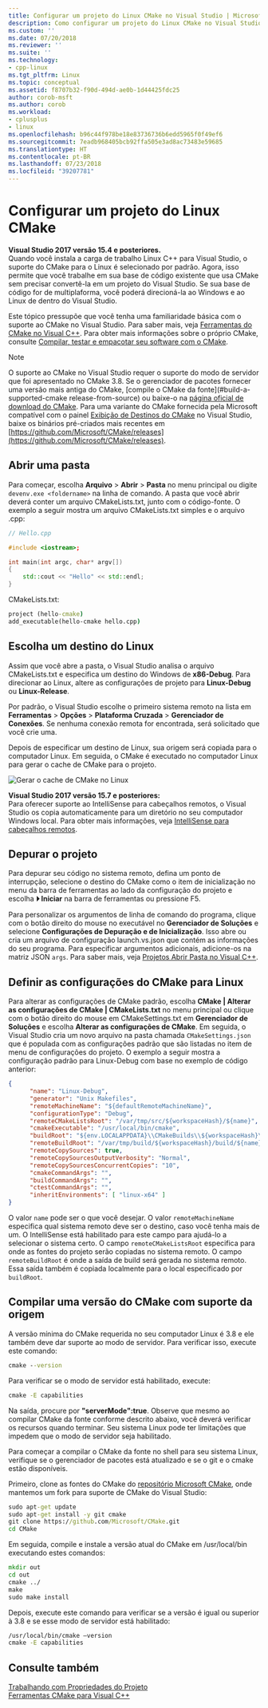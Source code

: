 ```yaml
---
title: Configurar um projeto do Linux CMake no Visual Studio | Microsoft Docs
description: Como configurar um projeto do Linux CMake no Visual Studio
ms.custom: ''
ms.date: 07/20/2018
ms.reviewer: ''
ms.suite: ''
ms.technology:
- cpp-linux
ms.tgt_pltfrm: Linux
ms.topic: conceptual
ms.assetid: f8707b32-f90d-494d-ae0b-1d44425fdc25
author: corob-msft
ms.author: corob
ms.workload:
- cplusplus
- linux
ms.openlocfilehash: b96c44f978be18e83736736b6edd5965f0f49ef6
ms.sourcegitcommit: 7eadb968405bcb92ffa505e3ad8ac73483e59685
ms.translationtype: HT
ms.contentlocale: pt-BR
ms.lasthandoff: 07/23/2018
ms.locfileid: "39207781"
---
```

# <a name="configure-a-linux-cmake-project"></a>Configurar um projeto do Linux CMake

**Visual Studio 2017 versão 15.4 e posteriores.**  
Quando você instala a carga de trabalho Linux C++ para Visual Studio, o suporte do CMake para o Linux é selecionado por padrão. Agora, isso permite que você trabalhe em sua base de código existente que usa CMake sem precisar convertê-la em um projeto do Visual Studio. Se sua base de código for de multiplaforma, você poderá direcioná-la ao Windows e ao Linux de dentro do Visual Studio.

Este tópico pressupõe que você tenha uma familiaridade básica com o suporte ao CMake no Visual Studio. Para saber mais, veja [Ferramentas do CMake no Visual C++](../ide/cmake-tools-for-visual-cpp.md). Para obter mais informações sobre o próprio CMake, consulte [Compilar, testar e empacotar seu software com o CMake](https://cmake.org/).

> [!NOTE]  
> O suporte ao CMake no Visual Studio requer o suporte do modo de servidor que foi apresentado no CMake 3.8. Se o gerenciador de pacotes fornecer uma versão mais antiga do CMake, [compile o CMake da fonte](#build-a-supported-cmake release-from-source) ou baixe-o na [página oficial de download do CMake](https://cmake.org/download/). Para uma variante do CMake fornecida pela Microsoft compatível com o painel [Exibição de Destinos do CMake](https://blogs.msdn.microsoft.com/vcblog/2018/04/09/cmake-support-in-visual-studio-targets-view-single-file-compilation-and-cache-generation-settings/) no Visual Studio, baixe os binários pré-criados mais recentes em [https://github.com/Microsoft/CMake/releases](https://github.com/Microsoft/CMake/releases).

## <a name="open-a-folder"></a>Abrir uma pasta

Para começar, escolha **Arquivo** > **Abrir** > **Pasta** no menu principal ou digite `devenv.exe <foldername>` na linha de comando. A pasta que você abrir deverá conter um arquivo CMakeLists.txt, junto com o código-fonte.
O exemplo a seguir mostra um arquivo CMakeLists.txt simples e o arquivo .cpp:

```cpp
// Hello.cpp

#include <iostream>;

int main(int argc, char* argv[])
{
    std::cout << "Hello" << std::endl;
}
```

CMakeLists.txt:

```cmd
project (hello-cmake)
add_executable(hello-cmake hello.cpp)
```

## <a name="choose-a-linux-target"></a>Escolha um destino do Linux

Assim que você abre a pasta, o Visual Studio analisa o arquivo CMakeLists.txt e especifica um destino do Windows de **x86-Debug**. Para direcionar ao Linux, altere as configurações de projeto para **Linux-Debug** ou **Linux-Release**.

Por padrão, o Visual Studio escolhe o primeiro sistema remoto na lista em **Ferramentas** > **Opções** > **Plataforma Cruzada** > **Gerenciador de Conexões**. Se nenhuma conexão remota for encontrada, será solicitado que você crie uma.

Depois de especificar um destino de Linux, sua origem será copiada para o computador Linux. Em seguida, o CMake é executado no computador Linux para gerar o cache de CMake para o projeto.

![Gerar o cache de CMake no Linux](media/cmake-linux-1.png "Gerar o cache de CMake no Linux")

**Visual Studio 2017 versão 15.7 e posteriores:**  
Para oferecer suporte ao IntelliSense para cabeçalhos remotos, o Visual Studio os copia automaticamente para um diretório no seu computador Windows local. Para obter mais informações, veja [IntelliSense para cabeçalhos remotos](configure-a-linux-project.md#remote_intellisense).

## <a name="debug-the-project"></a>Depurar o projeto

Para depurar seu código no sistema remoto, defina um ponto de interrupção, selecione o destino do CMake como o item de inicialização no menu da barra de ferramentas ao lado da configuração do projeto e escolha **&#x23f5; Iniciar** na barra de ferramentas ou pressione F5.

Para personalizar os argumentos de linha de comando do programa, clique com o botão direito do mouse no executável no **Gerenciador de Soluções** e selecione **Configurações de Depuração e de Inicialização**. Isso abre ou cria um arquivo de configuração launch.vs.json que contém as informações do seu programa. Para especificar argumentos adicionais, adicione-os na matriz JSON `args`. Para saber mais, veja [Projetos Abrir Pasta no Visual C++](https://docs.microsoft.com/en-us/cpp/ide/non-msbuild-projects).

## <a name="configure-cmake-settings-for-linux"></a>Definir as configurações do CMake para Linux

Para alterar as configurações de CMake padrão, escolha **CMake | Alterar as configurações de CMake | CMakeLists.txt** no menu principal ou clique com o botão direito do mouse em CMakeSettings.txt em **Gerenciador de Soluções** e escolha **Alterar as configurações de CMake**. Em seguida, o Visual Studio cria um novo arquivo na pasta chamada `CMakeSettings.json` que é populada com as configurações padrão que são listadas no item de menu de configurações do projeto. O exemplo a seguir mostra a configuração padrão para Linux-Debug com base no exemplo de código anterior:

```json
{
      "name": "Linux-Debug",
      "generator": "Unix Makefiles",
      "remoteMachineName": "${defaultRemoteMachineName}",
      "configurationType": "Debug",
      "remoteCMakeListsRoot": "/var/tmp/src/${workspaceHash}/${name}",
      "cmakeExecutable": "/usr/local/bin/cmake",
      "buildRoot": "${env.LOCALAPPDATA}\\CMakeBuilds\\${workspaceHash}\\build\\${name}",
      "remoteBuildRoot": "/var/tmp/build/${workspaceHash}/build/${name}",
      "remoteCopySources": true,
      "remoteCopySourcesOutputVerbosity": "Normal",
      "remoteCopySourcesConcurrentCopies": "10",
      "cmakeCommandArgs": "",
      "buildCommandArgs": "",
      "ctestCommandArgs": "",
      "inheritEnvironments": [ "linux-x64" ]
}
```

O valor `name` pode ser o que você desejar. O valor `remoteMachineName` especifica qual sistema remoto deve ser o destino, caso você tenha mais de um. O IntelliSense está habilitado para este campo para ajudá-lo a selecionar o sistema certo. O campo `remoteCMakeListsRoot` especifica para onde as fontes do projeto serão copiadas no sistema remoto. O campo `remoteBuildRoot` é onde a saída de build será gerada no sistema remoto. Essa saída também é copiada localmente para o local especificado por `buildRoot`.

## <a name="build-a-supported-cmake-release-from-source"></a>Compilar uma versão do CMake com suporte da origem

A versão mínima do CMake requerida no seu computador Linux é 3.8 e ele também deve dar suporte ao modo de servidor. Para verificar isso, execute este comando:

```cmd
cmake --version
```

Para verificar se o modo de servidor está habilitado, execute:

```cmd
cmake -E capabilities
```

Na saída, procure por **"serverMode":true**. Observe que mesmo ao compilar CMake da fonte conforme descrito abaixo, você deverá verificar os recursos quando terminar. Seu sistema Linux pode ter limitações que impedem que o modo de servidor seja habilitado.

Para começar a compilar o CMake da fonte no shell para seu sistema Linux, verifique se o gerenciador de pacotes está atualizado e se o git e o cmake estão disponíveis.

Primeiro, clone as fontes do CMake do [repositório Microsoft CMake](https://github.com/Microsoft/CMake), onde mantemos um fork para suporte de CMake do Visual Studio:

```cmd
sudo apt-get update
sudo apt-get install -y git cmake
git clone https://github.com/Microsoft/CMake.git
cd CMake
```

Em seguida, compile e instale a versão atual do CMake em /usr/local/bin executando estes comandos:

```cmd
mkdir out
cd out
cmake ../
make
sudo make install
```

Depois, execute este comando para verificar se a versão é igual ou superior à 3.8 e se esse modo de servidor está habilitado:

```cmd
/usr/local/bin/cmake –version
cmake -E capabilities
```

## <a name="see-also"></a>Consulte também

[Trabalhando com Propriedades do Projeto](../ide/working-with-project-properties.md)  
[Ferramentas CMake para Visual C++](../ide/cmake-tools-for-visual-cpp.md)  
